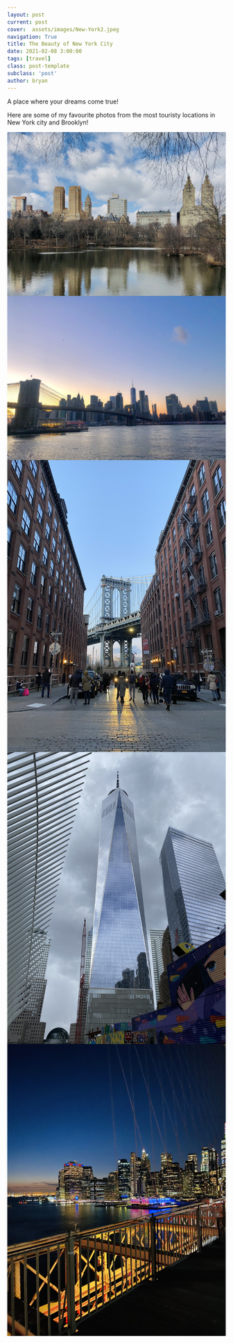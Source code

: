 ```yaml
---
layout: post
current: post
cover:  assets/images/New-York2.jpeg
navigation: True
title: The Beauty of New York City
date: 2021-02-08 3:00:00
tags: [travel]
class: post-template
subclass: 'post'
author: bryan
---
```


A place where your dreams come true! 

Here are some of my favourite photos from the most touristy locations in New York city and Brooklyn! 

<img max-width="100vw" align="center" src="https://github.com/bryanyu1/blog/blob/gh-pages/assets/images/New-York1.jpeg?raw=true" alt="New-York1">

<img max-width="100vw" align="center" src="https://github.com/bryanyu1/blog/blob/gh-pages/assets/images/New-York2.jpeg?raw=true" alt="New-York2">

<img max-width="100vw" align="center" src="https://github.com/bryanyu1/blog/blob/gh-pages/assets/images/New-York5.jpeg?raw=true" alt="New-York5">

<img max-width="100vw" align="center" src="https://github.com/bryanyu1/blog/blob/gh-pages/assets/images/New-York6.jpeg?raw=true" alt="New-York6">

<img max-width="100vw" align="center" src="https://github.com/bryanyu1/blog/blob/gh-pages/assets/images/New-York3.jpeg?raw=true" alt="New-York3">
